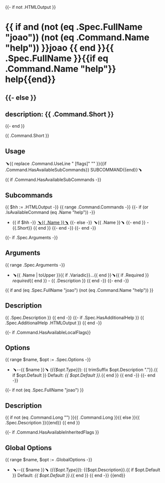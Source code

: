 {{- if not .HTMLOutput }}
# {{ if and (not (eq .Spec.FullName "joao")) (not (eq .Command.Name "help")) }}joao {{ end }}{{ .Spec.FullName }}{{if eq .Command.Name "help"}} help{{end}}
{{- else }}
---
description: {{ .Command.Short }}
---
{{- end }}

{{ .Command.Short }}

## Usage

  ﹅{{ replace .Command.UseLine " [flags]" "" }}{{if .Command.HasAvailableSubCommands}} SUBCOMMAND{{end}}﹅

{{ if .Command.HasAvailableSubCommands -}}
## Subcommands

{{ $hh := .HTMLOutput -}}
{{ range .Command.Commands -}}
{{- if (or .IsAvailableCommand (eq .Name "help")) -}}
- {{ if $hh -}}
[﹅{{ .Name }}﹅]({{.Name}})
{{- else -}}
﹅{{ .Name }}﹅
{{- end }} - {{.Short}}
{{ end }}
{{- end -}}
{{- end -}}

{{- if .Spec.Arguments -}}
## Arguments

{{ range .Spec.Arguments -}}

- ﹅{{ .Name | toUpper }}{{ if .Variadic}}...{{ end }}﹅{{ if .Required }} _required_{{ end }} - {{ .Description }}
{{ end -}}
{{- end -}}


{{ if and (eq .Spec.FullName "joao") (not (eq .Command.Name "help")) }}
## Description

{{ .Spec.Description }}
{{ end -}}
{{- if .Spec.HasAdditionalHelp }}
{{ .Spec.AdditionalHelp .HTMLOutput }}
{{ end -}}


{{- if .Command.HasAvailableLocalFlags}}
## Options

{{ range $name, $opt := .Spec.Options -}}
- ﹅--{{ $name }}﹅ (_{{$opt.Type}}_): {{ trimSuffix $opt.Description "."}}.{{ if $opt.Default }} Default: _{{ $opt.Default }}_.{{ end }}
{{ end -}}
{{- end -}}

{{- if not (eq .Spec.FullName "joao") }}
## Description

{{ if not (eq .Command.Long "") }}{{ .Command.Long }}{{ else }}{{ .Spec.Description }}{{end}}
{{ end }}

{{- if .Command.HasAvailableInheritedFlags }}
## Global Options

{{ range $name, $opt := .GlobalOptions -}}
- ﹅--{{ $name }}﹅ (_{{$opt.Type}}_): {{$opt.Description}}.{{ if $opt.Default }} Default: _{{ $opt.Default }}_.{{ end }}
{{ end -}}
{{end}}
